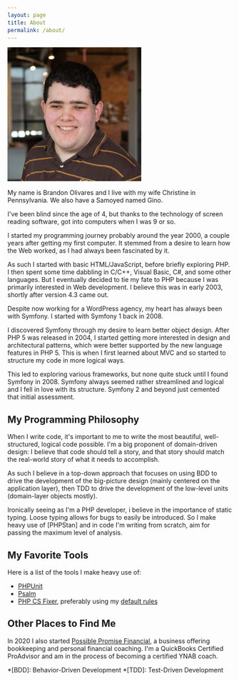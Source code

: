 ```yaml
---
layout: page
title: About
permalink: /about/
---
```


![Brandon headshot](/assets/images/headshot.jpg)

My name is Brandon Olivares and I live with my wife Christine in Pennsylvania. We also have a Samoyed named Gino.

I've been blind since the age of 4, but thanks to the technology of screen reading software, got into computers when I was 9 or so.

I started my programming journey probably around the year 2000, a couple years after getting my first computer.
It stemmed from a desire to learn how the Web worked, as I had always been fascinated by it.

As such I started with basic HTML/JavaScript, before briefly exploring PHP.
I then spent some time dabbling in C/C++, Visual Basic, C#, and some other languages.
But I eventually decided to tie my fate to PHP because I was primarily interested in Web development.
I believe this was in early 2003, shortly after version 4.3 came out.

Despite now working for a WordPress agency, my heart has always been with Symfony.
I started with Symfony 1 back in 2008.

I discovered Symfony through my desire to learn better object design.
After PHP 5 was released in 2004, I started getting more interested in design and architectural patterns, which were better supported by the new language features in PHP 5.
This is when I first learned about MVC and so started to structure my code in more logical ways.

This led to exploring various frameworks, but none quite stuck until I found Symfony in 2008.
Symfony always seemed rather streamlined and logical and I fell in love with its structure. Symfony 2 and beyond just cemented that initial assessment.

## My Programming Philosophy

When I write code, it's important to me to write the most beautiful, well-structured, logical code possible.
I'm a big proponent of domain-driven design: I believe that code should tell a story, and that story should match the real-world story of what it needs to accomplish.

As such I believe in a top-down approach that focuses on using BDD to drive the development of the big-picture design (mainly centered on the application layer),
then TDD to drive the development of the low-level units (domain-layer objects mostly).

Ironically seeing as I'm a PHP developer, i believe in the importance of static typing.
Loose typing allows for bugs to easily be introduced.
So I make heavy use of [PHPStan] and in code I'm writing from scratch, aim for passing the maximum level of analysis.

## My Favorite Tools

Here is a list of the tools I make heavy use of:

* [PHPUnit]
* [Psalm]
* [PHP CS Fixer], preferably using my [default rules]

## Other Places to Find Me

In 2020 I also started [Possible Promise Financial], a business offering bookkeeping and personal financial coaching. I'm a QuickBooks Certified ProAdvisor and am in the process of becoming a certified YNAB coach.

[PHPUnit]: https://github.com/sebastianbergmann/phpunit
[Psalm]: https://github.com/vimeo/psalm
[PHP CS Fixer]: https://github.com/FriendsOfPHP/PHP-CS-Fixer
[default rules]: https://github.com/devbanana/php-cs-fixer-config
[Possible Promise Financial]: https://www.possiblepromise.com

*[BDD]: Behavior-Driven Development
*[TDD]: Test-Driven Development
